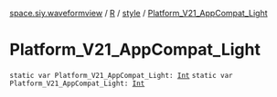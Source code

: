 [space.siy.waveformview](../../index.md) / [R](../index.md) / [style](index.md) / [Platform_V21_AppCompat_Light](./-platform_-v21_-app-compat_-light.md)

# Platform_V21_AppCompat_Light

`static var Platform_V21_AppCompat_Light: `[`Int`](https://kotlinlang.org/api/latest/jvm/stdlib/kotlin/-int/index.html)
`static var Platform_V21_AppCompat_Light: `[`Int`](https://kotlinlang.org/api/latest/jvm/stdlib/kotlin/-int/index.html)
